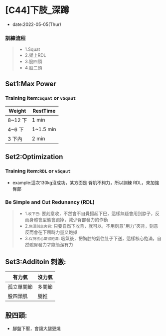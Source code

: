 # [C44]下肢_深蹲

* date:2022-05-05(Thur)


### 訓練流程
> * 1.Squat
> * 2.架上RDL
> * 3.股四頭
> * 4.股二頭

## Set1:Max Power

### Training item:`Squat` or `vSqaut`
| Weight | RestTime | 
| -------- | --------  | 
| 8~12 下   | 1 min    | 
| 4~6 下   | 1~1.5 min    | 
| 3 下內   | 2 min    | 

## Set2:Optimization

### Training item:`RDL` or `vSqaut`

* example:這次130kg沒成功，某方面是 臀肌不夠力，所以訓練 RDL，來加強臀部

### Be Simple and Cut Redunancy (RDL)

> * 1.`收下巴`: 要刻意收，不然會不自覺揚起下巴，這樣無疑會用到脖子，反而身體會型態會跑掉，減少臀部發力的作動
> * 2.`無須刻意夾背`: 只要自然下收背，就可以，不用刻意"用力"夾背，刻意反而會在下屈時力量又跑掉
> * 3.`保持核心氣得飽滿`: 吸氣後，把胸腔的氣往肚子下送，這樣核心飽滿，自然髖臀發力才能簡潔有力

## Set3:Additoin 刺激:

| 有力氣 | 沒力氣| 
| -------- | --------  | 
| 孤立單關節   | 多關節   | 
| 股四頭肌   | 腿推   | 

## 股四頭:
* 腳盤下壓，會讓大腿更燒




